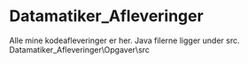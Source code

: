 # Datamatiker_Afleveringer
Alle mine kodeafleveringer er her.
Java filerne ligger under src. 
Datamatiker_Afleveringer\Opgaver\src
